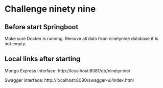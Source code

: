 # Challenge ninety nine

## Before start Springboot
Make sure Docker is running.
Remove all data from ninetynine database if is not empty.

## Local links after starting
Mongo Express Interface: http://localhost:8081/db/ninetynine/

Swagger interface: http://localhost:8080/swagger-ui/index.html

